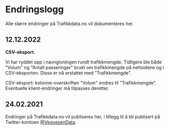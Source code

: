 # Endringslogg

Alle større endringer på Trafikkdata.no vil dokumenteres her.

## 12.12.2022

**CSV-eksport.**

Vi har ryddet opp i navngivningen rundt trafikkmengde.
Tidligere ble både "Volum" og "Antall passeringer" brukt om trafikkmengde på nettsidene og i CSV-eksporten. Disse er nå erstattet med "Trafikkmengde".

CSV-eksport: kolonne-overskriften "Volum" endres til "Trafikkmengde". Eventuelle klient-endringer må tilpasses deretter.

## 24.02.2021

Endringer på Trafikkdata.no vil publiseres her, i tillegg til å bli publisert på Twitter-kontoen [@VegvesenData](https://twitter.com/vegvesendata).
